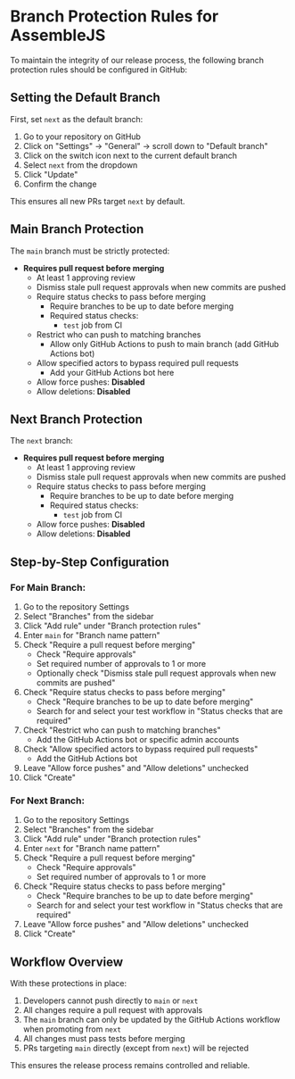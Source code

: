 # Branch Protection Rules for AssembleJS

To maintain the integrity of our release process, the following branch protection rules should be configured in GitHub:

## Setting the Default Branch

First, set `next` as the default branch:

1. Go to your repository on GitHub
2. Click on "Settings" → "General" → scroll down to "Default branch"
3. Click on the switch icon next to the current default branch
4. Select `next` from the dropdown
5. Click "Update"
6. Confirm the change

This ensures all new PRs target `next` by default.

## Main Branch Protection

The `main` branch must be strictly protected:

- **Requires pull request before merging**
  - At least 1 approving review
  - Dismiss stale pull request approvals when new commits are pushed
  - Require status checks to pass before merging
    - Require branches to be up to date before merging
    - Required status checks:
      - `test` job from CI
  - Restrict who can push to matching branches
    - Allow only GitHub Actions to push to main branch (add GitHub Actions bot)
  - Allow specified actors to bypass required pull requests
    - Add your GitHub Actions bot here
  - Allow force pushes: **Disabled**
  - Allow deletions: **Disabled**

## Next Branch Protection

The `next` branch:

- **Requires pull request before merging**
  - At least 1 approving review
  - Dismiss stale pull request approvals when new commits are pushed
  - Require status checks to pass before merging
    - Require branches to be up to date before merging
    - Required status checks:
      - `test` job from CI
  - Allow force pushes: **Disabled**
  - Allow deletions: **Disabled**

## Step-by-Step Configuration

### For Main Branch:

1. Go to the repository Settings
2. Select "Branches" from the sidebar
3. Click "Add rule" under "Branch protection rules"
4. Enter `main` for "Branch name pattern"
5. Check "Require a pull request before merging"
   - Check "Require approvals"
   - Set required number of approvals to 1 or more
   - Optionally check "Dismiss stale pull request approvals when new commits are pushed"
6. Check "Require status checks to pass before merging"
   - Check "Require branches to be up to date before merging"
   - Search for and select your test workflow in "Status checks that are required"
7. Check "Restrict who can push to matching branches"
   - Add the GitHub Actions bot or specific admin accounts
8. Check "Allow specified actors to bypass required pull requests"
   - Add the GitHub Actions bot
9. Leave "Allow force pushes" and "Allow deletions" unchecked
10. Click "Create"

### For Next Branch:

1. Go to the repository Settings
2. Select "Branches" from the sidebar
3. Click "Add rule" under "Branch protection rules" 
4. Enter `next` for "Branch name pattern"
5. Check "Require a pull request before merging"
   - Check "Require approvals"
   - Set required number of approvals to 1 or more
6. Check "Require status checks to pass before merging"
   - Check "Require branches to be up to date before merging"
   - Search for and select your test workflow in "Status checks that are required"
7. Leave "Allow force pushes" and "Allow deletions" unchecked
8. Click "Create"

## Workflow Overview

With these protections in place:

1. Developers cannot push directly to `main` or `next`
2. All changes require a pull request with approvals
3. The `main` branch can only be updated by the GitHub Actions workflow when promoting from `next`
4. All changes must pass tests before merging
5. PRs targeting `main` directly (except from `next`) will be rejected

This ensures the release process remains controlled and reliable.